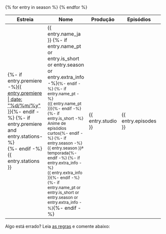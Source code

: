<!-- Só um aviso: apesar da tentativa de organização esse template está uma bagunça -->
<table class="stupidtable">
  <thead><tr>
    <th data-sort="string">Estreia</th>
    <th data-sort="string" data-sort-onload="yes">Nome</th>
    <th data-sort="string">Produção</th>
    <th data-sort="int">Episódios</th>
    <th data-sort="string">Grupos</th>
  </tr></thead>
  <tbody>{% for entry in season %}
    <tr>
      <td data-sort-value="{{ entry.premiere }}">
        {%- if entry.premiere -%}<abbr title="{{ entry.premiere | date: "%D %T" }} JST">{{ entry.premiere | date: "%d/%m/%y" }}</abbr>{%- endif -%}
        {%- if entry.premiere and entry.stations-%}<br>{%- endif -%}{{ entry.stations }}
      </td>
      <td>{{ entry.name_ja }}
        {%- if entry.name_pt or entry.is_short or entry.season or entry.extra_info -%}<small>{%- endif -%}
        {%- if entry.name_pt -%}<br>({{ entry.name_pt }}){%- endif -%}
        {%- if entry.is_short -%}<br>Anime de episódios curtos{%- endif -%}
        {%- if entry.season -%}<br>{{ entry.season }}ª temporada{%- endif -%}
        {%- if entry.extra_info -%}<br>{{ entry.extra_info }}{%- endif -%}
        {%- if entry.name_pt or entry.is_short or entry.season or entry.extra_info -%}</small>{%- endif -%}
      </td>
      <td>{{ entry.studio }}</td>
      <td>{{ entry.episodes }}</td>
      <td>{%- for group in entry.groups -%}
        {%- if group[1] == 'planned' -%}{{ group[0] }}{%- else -%}
        <span class="season-{{ group[1] }}">{{ group[0] }}
          {%- if group[1] == 'rumor' -%}?{%- endif -%}
        </span>{%- endif -%}{% unless forloop.last %}, {% endunless %}
      {%- endfor -%}</td>
    </tr>
  {% endfor %}</tbody>
</table>

Algo está errado? Leia [as regras](../regras/) e comente abaixo:
